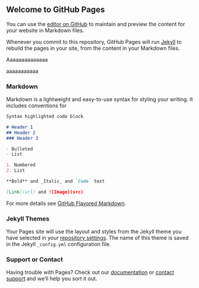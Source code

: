## Welcome to GitHub Pages

You can use the [editor on GitHub](https://github.com/ddonatien/endspe/edit/master/README.md) to maintain and preview the content for your website in Markdown files.

Whenever you commit to this repository, GitHub Pages will run [Jekyll](https://jekyllrb.com/) to rebuild the pages in your site, from the content in your Markdown files.

Aaaaaaaaaaaaaa
<script>
  //alert('Alert!')
  console.log("Coucou")
</script>
aaaaaaaaaaa
<script src="https://d3js.org/d3.v4.min.js"></script>
<script>
    // Feel free to change or delete any of the code you see in this editor!
    var svg = d3.select("body").append("svg")
      .attr("width", 960)
      .attr("height", 500)
    var margin = {top: 60, right: 60, bottom: 60, left: 60};
    var width = 960 - margin.left - margin.right,
        height = 500 - margin.top - margin.bottom;
    var padding = {h: 15, v: 15}
    // TAILLE DE LA MATRICE. CHOISIR ENTRE 1 ET 4
    var demiNbCols = 2
    d3.csv('iris.csv', function(error, data) {
      if (error) {
        console.log(error)
      }
      else {
        data.columnsNum = data.columns.filter(function(d){ return +data[0][d] == data[0][d]})
        let xScale = d3.scaleBand()
                       .domain(data.columnsNum.slice(0,demiNbCols))
                       .range([0, width])
        let yScale = d3.scaleBand()
                       .domain(data.columnsNum.slice(-demiNbCols))
                       .range([0, height])
        let tScale = d3.scaleLinear()
                     .domain([1, 4])
                     .range([14, 8])
        let rScale = d3.scaleLinear()
                     .domain([5, 10])
                     .range([4, 1])
        data.columnsNum.slice(0,demiNbCols).forEach( function (d1, i) {
          data.columnsNum.slice(-demiNbCols).forEach( function (d2, j) {
            scatterplot(data, d1, d2, 'sepal_length', 'species', margin.left + i * xScale.bandwidth(), margin.top + j * yScale.bandwidth(), xScale.bandwidth(), yScale.bandwidth(), padding.v, padding.h, tScale(demiNbCols), rScale(demiNbCols))
          })
        })
      }
    })
    var scatterplot = function(data, x, y, r, c, _xStart, _yStart, _width, _height, _vPad, _hPad, _tSize, _maxR) {
      let xScale = d3.scaleLinear()
                     .domain(d3.extent(data, function (d) { return d[x] }))
                     .range([0, _width - 2 * _vPad])
      let yScale = d3.scaleLinear()
                     .domain(d3.extent(data, function (d) { return d[y] }))
                     .range([_height - 2 * _hPad, 0])
      let rScale = d3.scaleSqrt()
                     .domain(d3.extent(data, function (d) { return d[r] }))
                     .range([1, _maxR])
      let cScale = d3.scaleOrdinal(d3.schemeCategory20)
                     .domain(d3.extent(data, function (d) { return d[c] }))
      var xAxis = d3.axisBottom()
                    .scale(xScale);
      var yAxis = d3.axisLeft()
                    .scale(yScale);
      let g = svg.append('g');
      g.append("text")
       .text(`${x} vs ${y} | size : ${r}`)
       .attr('x', _xStart + _vPad)
       .attr('y', _yStart + _hPad)
       .attr("font-size", `${_tSize}px`)
       .attr("font-family", "monospace");
      g.selectAll('circle')
       .data(data)
       .enter()
       .append('circle')
       .style('fill', function(d) { return cScale(d[c]) })
       .style('stroke', 'gray')
       .attr('cx', function(d) { return _xStart + _vPad + xScale(d[x])})
       .attr('cy', function(d) { return _yStart + _hPad + yScale(d[y])})
       .style('opacity', '0.3')
       .on('mouseover', function(e) {
        d3.selectAll('circle')
          .style('opacity', function(d) {
            if (d===e){
              return '1'
            } else {
              return '0.3'
            }
        })
       })
       .on('mouseout', function(e) {
        d3.selectAll('circle')
          .style('opacity', '0.3')
       })
       .transition()
       .duration(500)
       .attr('r', function(d) { return rScale(d[r]) })
      g.append("g")
       .attr("class", "x axis")
       .attr("transform", `translate(${_xStart + _vPad},${_yStart +  _height - _hPad})`)
       .style("font-size", `${_tSize}px`)
       .style("font-family", "monospace")
       .call(xAxis)
      g.append("g")
       .attr("class", "y axis")
       .attr("transform", `translate(${_xStart + _vPad},${_yStart + _hPad})`)
       .style("font-size", `${_tSize}px`)
       .style("font-family", "monospace")
       .call(yAxis)
    }
</script>

### Markdown

Markdown is a lightweight and easy-to-use syntax for styling your writing. It includes conventions for

```markdown
Syntax highlighted code block

# Header 1
## Header 2
### Header 3

- Bulleted
- List

1. Numbered
2. List

**Bold** and _Italic_ and `Code` text

[Link](url) and ![Image](src)
```

For more details see [GitHub Flavored Markdown](https://guides.github.com/features/mastering-markdown/).

### Jekyll Themes

Your Pages site will use the layout and styles from the Jekyll theme you have selected in your [repository settings](https://github.com/ddonatien/endspe/settings). The name of this theme is saved in the Jekyll `_config.yml` configuration file.

### Support or Contact

Having trouble with Pages? Check out our [documentation](https://help.github.com/categories/github-pages-basics/) or [contact support](https://github.com/contact) and we’ll help you sort it out.
